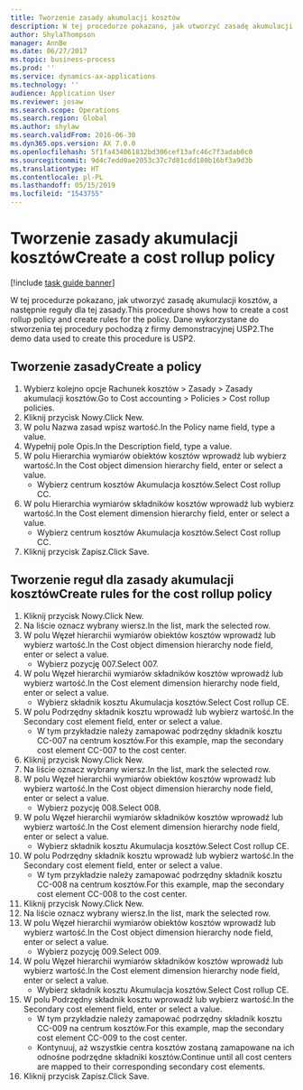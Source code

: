 ```yaml
---
title: Tworzenie zasady akumulacji kosztów
description: W tej procedurze pokazano, jak utworzyć zasadę akumulacji kosztów, a następnie reguły dla tej zasady.
author: ShylaThompson
manager: AnnBe
ms.date: 06/27/2017
ms.topic: business-process
ms.prod: ''
ms.service: dynamics-ax-applications
ms.technology: ''
audience: Application User
ms.reviewer: josaw
ms.search.scope: Operations
ms.search.region: Global
ms.author: shylaw
ms.search.validFrom: 2016-06-30
ms.dyn365.ops.version: AX 7.0.0
ms.openlocfilehash: 5f1fa434061832bd306cef13afc46c7f3adab0c0
ms.sourcegitcommit: 9d4c7edd0ae2053c37c7d81cdd180b16bf3a9d3b
ms.translationtype: HT
ms.contentlocale: pl-PL
ms.lasthandoff: 05/15/2019
ms.locfileid: "1543755"
---
```

# <a name="create-a-cost-rollup-policy"></a><span data-ttu-id="72fb3-103">Tworzenie zasady akumulacji kosztów</span><span class="sxs-lookup"><span data-stu-id="72fb3-103">Create a cost rollup policy</span></span>

[!include [task guide banner](../../includes/task-guide-banner.md)]

<span data-ttu-id="72fb3-104">W tej procedurze pokazano, jak utworzyć zasadę akumulacji kosztów, a następnie reguły dla tej zasady.</span><span class="sxs-lookup"><span data-stu-id="72fb3-104">This procedure shows how to create a cost rollup policy and create rules for the policy.</span></span> <span data-ttu-id="72fb3-105">Dane wykorzystane do stworzenia tej procedury pochodzą z firmy demonstracyjnej USP2.</span><span class="sxs-lookup"><span data-stu-id="72fb3-105">The demo data used to create this procedure is USP2.</span></span>


## <a name="create-a-policy"></a><span data-ttu-id="72fb3-106">Tworzenie zasady</span><span class="sxs-lookup"><span data-stu-id="72fb3-106">Create a policy</span></span>
1. <span data-ttu-id="72fb3-107">Wybierz kolejno opcje Rachunek kosztów > Zasady > Zasady akumulacji kosztów.</span><span class="sxs-lookup"><span data-stu-id="72fb3-107">Go to Cost accounting > Policies > Cost rollup policies.</span></span>
2. <span data-ttu-id="72fb3-108">Kliknij przycisk Nowy.</span><span class="sxs-lookup"><span data-stu-id="72fb3-108">Click New.</span></span>
3. <span data-ttu-id="72fb3-109">W polu Nazwa zasad wpisz wartość.</span><span class="sxs-lookup"><span data-stu-id="72fb3-109">In the Policy name field, type a value.</span></span>
4. <span data-ttu-id="72fb3-110">Wypełnij pole Opis.</span><span class="sxs-lookup"><span data-stu-id="72fb3-110">In the Description field, type a value.</span></span>
5. <span data-ttu-id="72fb3-111">W polu Hierarchia wymiarów obiektów kosztów wprowadź lub wybierz wartość.</span><span class="sxs-lookup"><span data-stu-id="72fb3-111">In the Cost object dimension hierarchy field, enter or select a value.</span></span>
    * <span data-ttu-id="72fb3-112">Wybierz centrum kosztów Akumulacja kosztów.</span><span class="sxs-lookup"><span data-stu-id="72fb3-112">Select Cost rollup CC.</span></span>  
6. <span data-ttu-id="72fb3-113">W polu Hierarchia wymiarów składników kosztów wprowadź lub wybierz wartość.</span><span class="sxs-lookup"><span data-stu-id="72fb3-113">In the Cost element dimension hierarchy field, enter or select a value.</span></span>
    * <span data-ttu-id="72fb3-114">Wybierz centrum kosztów Akumulacja kosztów.</span><span class="sxs-lookup"><span data-stu-id="72fb3-114">Select Cost rollup CC.</span></span>  
7. <span data-ttu-id="72fb3-115">Kliknij przycisk Zapisz.</span><span class="sxs-lookup"><span data-stu-id="72fb3-115">Click Save.</span></span>

## <a name="create-rules-for-the-cost-rollup-policy"></a><span data-ttu-id="72fb3-116">Tworzenie reguł dla zasady akumulacji kosztów</span><span class="sxs-lookup"><span data-stu-id="72fb3-116">Create rules for the cost rollup policy</span></span>
1. <span data-ttu-id="72fb3-117">Kliknij przycisk Nowy.</span><span class="sxs-lookup"><span data-stu-id="72fb3-117">Click New.</span></span>
2. <span data-ttu-id="72fb3-118">Na liście oznacz wybrany wiersz.</span><span class="sxs-lookup"><span data-stu-id="72fb3-118">In the list, mark the selected row.</span></span>
3. <span data-ttu-id="72fb3-119">W polu Węzeł hierarchii wymiarów obiektów kosztów wprowadź lub wybierz wartość.</span><span class="sxs-lookup"><span data-stu-id="72fb3-119">In the Cost object dimension hierarchy node field, enter or select a value.</span></span>
    * <span data-ttu-id="72fb3-120">Wybierz pozycję 007.</span><span class="sxs-lookup"><span data-stu-id="72fb3-120">Select 007.</span></span>  
4. <span data-ttu-id="72fb3-121">W polu Węzeł hierarchii wymiarów składników kosztów wprowadź lub wybierz wartość.</span><span class="sxs-lookup"><span data-stu-id="72fb3-121">In the Cost element dimension hierarchy node field, enter or select a value.</span></span>
    * <span data-ttu-id="72fb3-122">Wybierz składnik kosztu Akumulacja kosztów.</span><span class="sxs-lookup"><span data-stu-id="72fb3-122">Select Cost rollup CE.</span></span>  
5. <span data-ttu-id="72fb3-123">W polu Podrzędny składnik kosztu wprowadź lub wybierz wartość.</span><span class="sxs-lookup"><span data-stu-id="72fb3-123">In the Secondary cost element field, enter or select a value.</span></span>
    * <span data-ttu-id="72fb3-124">W tym przykładzie należy zamapować podrzędny składnik kosztu CC-007 na centrum kosztów.</span><span class="sxs-lookup"><span data-stu-id="72fb3-124">For this example, map the secondary cost element CC-007 to the cost center.</span></span>  
6. <span data-ttu-id="72fb3-125">Kliknij przycisk Nowy.</span><span class="sxs-lookup"><span data-stu-id="72fb3-125">Click New.</span></span>
7. <span data-ttu-id="72fb3-126">Na liście oznacz wybrany wiersz.</span><span class="sxs-lookup"><span data-stu-id="72fb3-126">In the list, mark the selected row.</span></span>
8. <span data-ttu-id="72fb3-127">W polu Węzeł hierarchii wymiarów obiektów kosztów wprowadź lub wybierz wartość.</span><span class="sxs-lookup"><span data-stu-id="72fb3-127">In the Cost object dimension hierarchy node field, enter or select a value.</span></span>
    * <span data-ttu-id="72fb3-128">Wybierz pozycję 008.</span><span class="sxs-lookup"><span data-stu-id="72fb3-128">Select 008.</span></span>  
9. <span data-ttu-id="72fb3-129">W polu Węzeł hierarchii wymiarów składników kosztów wprowadź lub wybierz wartość.</span><span class="sxs-lookup"><span data-stu-id="72fb3-129">In the Cost element dimension hierarchy node field, enter or select a value.</span></span>
    * <span data-ttu-id="72fb3-130">Wybierz składnik kosztu Akumulacja kosztów.</span><span class="sxs-lookup"><span data-stu-id="72fb3-130">Select Cost rollup CE.</span></span>  
10. <span data-ttu-id="72fb3-131">W polu Podrzędny składnik kosztu wprowadź lub wybierz wartość.</span><span class="sxs-lookup"><span data-stu-id="72fb3-131">In the Secondary cost element field, enter or select a value.</span></span>
    * <span data-ttu-id="72fb3-132">W tym przykładzie należy zamapować podrzędny składnik kosztu CC-008 na centrum kosztów.</span><span class="sxs-lookup"><span data-stu-id="72fb3-132">For this example, map the secondary cost element CC-008 to the cost center.</span></span>  
11. <span data-ttu-id="72fb3-133">Kliknij przycisk Nowy.</span><span class="sxs-lookup"><span data-stu-id="72fb3-133">Click New.</span></span>
12. <span data-ttu-id="72fb3-134">Na liście oznacz wybrany wiersz.</span><span class="sxs-lookup"><span data-stu-id="72fb3-134">In the list, mark the selected row.</span></span>
13. <span data-ttu-id="72fb3-135">W polu Węzeł hierarchii wymiarów obiektów kosztów wprowadź lub wybierz wartość.</span><span class="sxs-lookup"><span data-stu-id="72fb3-135">In the Cost object dimension hierarchy node field, enter or select a value.</span></span>
    * <span data-ttu-id="72fb3-136">Wybierz pozycję 009.</span><span class="sxs-lookup"><span data-stu-id="72fb3-136">Select 009.</span></span>  
14. <span data-ttu-id="72fb3-137">W polu Węzeł hierarchii wymiarów składników kosztów wprowadź lub wybierz wartość.</span><span class="sxs-lookup"><span data-stu-id="72fb3-137">In the Cost element dimension hierarchy node field, enter or select a value.</span></span>
    * <span data-ttu-id="72fb3-138">Wybierz składnik kosztu Akumulacja kosztów.</span><span class="sxs-lookup"><span data-stu-id="72fb3-138">Select Cost rollup CE.</span></span>  
15. <span data-ttu-id="72fb3-139">W polu Podrzędny składnik kosztu wprowadź lub wybierz wartość.</span><span class="sxs-lookup"><span data-stu-id="72fb3-139">In the Secondary cost element field, enter or select a value.</span></span>
    * <span data-ttu-id="72fb3-140">W tym przykładzie należy zamapować podrzędny składnik kosztu CC-009 na centrum kosztów.</span><span class="sxs-lookup"><span data-stu-id="72fb3-140">For this example, map the secondary cost element CC-009 to the cost center.</span></span>  
    * <span data-ttu-id="72fb3-141">Kontynuuj, aż wszystkie centra kosztów zostaną zamapowane na ich odnośne podrzędne składniki kosztów.</span><span class="sxs-lookup"><span data-stu-id="72fb3-141">Continue until all cost centers are mapped to their corresponding secondary cost elements.</span></span>  
16. <span data-ttu-id="72fb3-142">Kliknij przycisk Zapisz.</span><span class="sxs-lookup"><span data-stu-id="72fb3-142">Click Save.</span></span>

